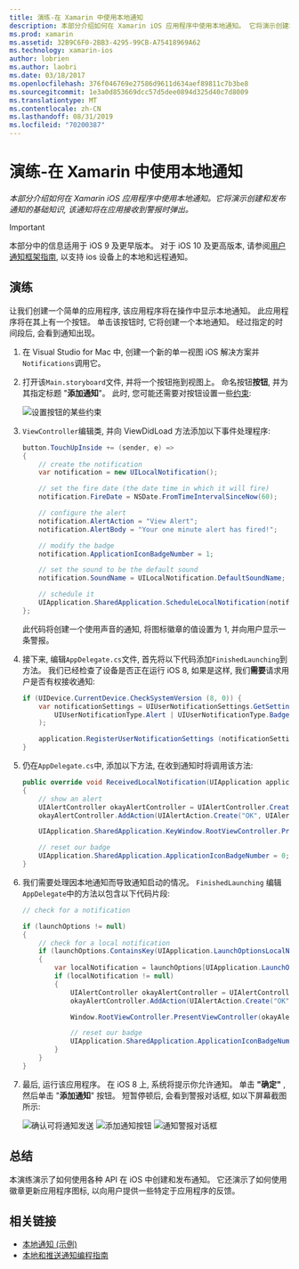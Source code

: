 ```yaml
---
title: 演练-在 Xamarin 中使用本地通知
description: 本部分介绍如何在 Xamarin iOS 应用程序中使用本地通知。 它将演示创建和发布通知的基础知识, 该通知将在应用接收到警报时弹出。
ms.prod: xamarin
ms.assetid: 32B9C6F0-2BB3-4295-99CB-A75418969A62
ms.technology: xamarin-ios
author: lobrien
ms.author: laobri
ms.date: 03/18/2017
ms.openlocfilehash: 376f046769e27586d9611d634aef89811c7b3be8
ms.sourcegitcommit: 1e3a0d853669dcc57d5dee0894d325d40c7d8009
ms.translationtype: MT
ms.contentlocale: zh-CN
ms.lasthandoff: 08/31/2019
ms.locfileid: "70200387"
---
```

# <a name="walkthrough---using-local-notifications-in-xamarinios"></a>演练-在 Xamarin 中使用本地通知

_本部分介绍如何在 Xamarin iOS 应用程序中使用本地通知。它将演示创建和发布通知的基础知识, 该通知将在应用接收到警报时弹出。_

> [!IMPORTANT]
> 本部分中的信息适用于 iOS 9 及更早版本。 对于 iOS 10 及更高版本, 请参阅[用户通知框架指南](~/ios/platform/user-notifications/index.md), 以支持 ios 设备上的本地和远程通知。

## <a name="walkthrough"></a>演练

让我们创建一个简单的应用程序, 该应用程序将在操作中显示本地通知。 此应用程序将在其上有一个按钮。 单击该按钮时, 它将创建一个本地通知。 经过指定的时间段后, 会看到通知出现。


1. 在 Visual Studio for Mac 中, 创建一个新的单一视图 iOS 解决方案并`Notifications`调用它。
1. 打开该`Main.storyboard`文件, 并将一个按钮拖到视图上。 命名按钮**按钮**, 并为其指定标题 "**添加通知**"。 此时, 您可能还需要对按钮设置一些[约束](~/ios/user-interface/designer/designer-auto-layout.md): 

    ![](local-notifications-in-ios-walkthrough-images/image3.png "设置按钮的某些约束")
1. `ViewController`编辑类, 并向 ViewDidLoad 方法添加以下事件处理程序:

    ```csharp
    button.TouchUpInside += (sender, e) =>
    {
        // create the notification
        var notification = new UILocalNotification();

        // set the fire date (the date time in which it will fire)
        notification.FireDate = NSDate.FromTimeIntervalSinceNow(60);

        // configure the alert
        notification.AlertAction = "View Alert";
        notification.AlertBody = "Your one minute alert has fired!";

        // modify the badge
        notification.ApplicationIconBadgeNumber = 1;

        // set the sound to be the default sound
        notification.SoundName = UILocalNotification.DefaultSoundName;

        // schedule it
        UIApplication.SharedApplication.ScheduleLocalNotification(notification);
    };
    ```

    此代码将创建一个使用声音的通知, 将图标徽章的值设置为 1, 并向用户显示一条警报。

1. 接下来, 编辑`AppDelegate.cs`文件, 首先将以下代码添加`FinishedLaunching`到方法。 我们已经检查了设备是否正在运行 iOS 8, 如果是这样, 我们**需要**请求用户是否有权接收通知:

    ```csharp
    if (UIDevice.CurrentDevice.CheckSystemVersion (8, 0)) {
        var notificationSettings = UIUserNotificationSettings.GetSettingsForTypes (
            UIUserNotificationType.Alert | UIUserNotificationType.Badge | UIUserNotificationType.Sound, null
        );

        application.RegisterUserNotificationSettings (notificationSettings);
    }
    ```

1. 仍在`AppDelegate.cs`中, 添加以下方法, 在收到通知时将调用该方法:

    ```csharp
    public override void ReceivedLocalNotification(UIApplication application, UILocalNotification notification)
    {
        // show an alert
        UIAlertController okayAlertController = UIAlertController.Create(notification.AlertAction, notification.AlertBody, UIAlertControllerStyle.Alert);
        okayAlertController.AddAction(UIAlertAction.Create("OK", UIAlertActionStyle.Default, null));

        UIApplication.SharedApplication.KeyWindow.RootViewController.PresentViewController(okayAlertController, true, null);

        // reset our badge
        UIApplication.SharedApplication.ApplicationIconBadgeNumber = 0;
    }
    ```

1. 我们需要处理因本地通知而导致通知启动的情况。 `FinishedLaunching` 编辑`AppDelegate`中的方法以包含以下代码片段:


    ```csharp
    // check for a notification

    if (launchOptions != null)
    {
        // check for a local notification
        if (launchOptions.ContainsKey(UIApplication.LaunchOptionsLocalNotificationKey))
        {
            var localNotification = launchOptions[UIApplication.LaunchOptionsLocalNotificationKey] as UILocalNotification;
            if (localNotification != null)
            {
                UIAlertController okayAlertController = UIAlertController.Create(localNotification.AlertAction, localNotification.AlertBody, UIAlertControllerStyle.Alert);
                okayAlertController.AddAction(UIAlertAction.Create("OK", UIAlertActionStyle.Default, null));

                Window.RootViewController.PresentViewController(okayAlertController, true, null);

                // reset our badge
                UIApplication.SharedApplication.ApplicationIconBadgeNumber = 0;
            }
        }
    }
    ```

1. 最后, 运行该应用程序。 在 iOS 8 上, 系统将提示你允许通知。 单击 **"确定"** , 然后单击 "**添加通知**" 按钮。 短暂停顿后, 会看到警报对话框, 如以下屏幕截图所示:

    ![](local-notifications-in-ios-walkthrough-images/image0.png "确认可将通知发送") ![](local-notifications-in-ios-walkthrough-images/image1.png "添加通知按钮") ![](local-notifications-in-ios-walkthrough-images/image2.png "通知警报对话框")

## <a name="summary"></a>总结

本演练演示了如何使用各种 API 在 iOS 中创建和发布通知。 它还演示了如何使用徽章更新应用程序图标, 以向用户提供一些特定于应用程序的反馈。


## <a name="related-links"></a>相关链接

- [本地通知 (示例)](https://docs.microsoft.com/samples/xamarin/ios-samples/localnotifications)
- [本地和推送通知编程指南](https://developer.apple.com/library/prerelease/content/documentation/NetworkingInternet/Conceptual/RemoteNotificationsPG/)

